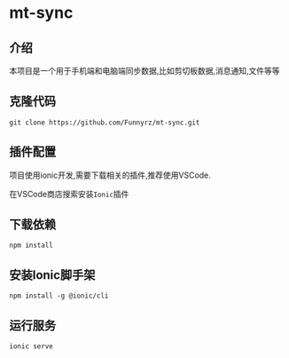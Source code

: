 # mt-sync

## 介绍

本项目是一个用于手机端和电脑端同步数据,比如剪切板数据,消息通知,文件等等


## 克隆代码

```
git clone https://github.com/Funnyrz/mt-sync.git
```
## 插件配置

项目使用ionic开发,需要下载相关的插件,推荐使用VSCode.

在VSCode商店搜索安装`Ionic`插件


## 下载依赖

```
npm install
```

## 安装Ionic脚手架

```
npm install -g @ionic/cli
```

## 运行服务

```
ionic serve
```

